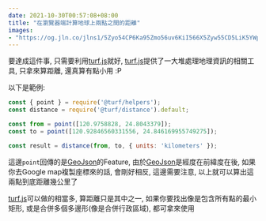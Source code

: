 ```yaml
---
date: 2021-10-30T00:57:08+08:00
title: "在瀏覽器端計算地球上兩點之間的距離"
images: 
- "https://og.jln.co/jlns1/5Zyo54CP6Ka95Zmo56uv6KiI566X5Zyw55CD5LiK5YWp6bue5LmL6ZaT55qE6Led6Zui"
---
```


要達成這件事, 只需要利用[turf.js](https://turfjs.org/)就好, [turf.js](https://turfjs.org/)提供了一大堆處理地理資訊的相關工具, 只拿來算距離, 還真算有點小用 :P

以下是範例:

```javascript
const { point } = require('@turf/helpers');
const distance = require('@turf/distance').default;

const from = point([120.9758828, 24.8043379]);
const to = point([120.92846560331556, 24.846169955749275]);

const result = distance(from, to, { units: 'kilometers' });
```

這邊`point`回傳的是[GeoJson](https://geojson.org/)的Feature, 由於[GeoJson](https://geojson.org/)是經度在前緯度在後, 如果你去Google map複製座標來的話, 會剛好相反, 這邊需要注意, 以上就可以算出這兩點到底距離幾公里了

[turf.js](https://turfjs.org/)可以做的相當多, 算距離只是其中之一, 如果你要找出像是包含所有點的最小矩形, 或是合併多個多邊形(像是合併行政區域), 都可拿來使用